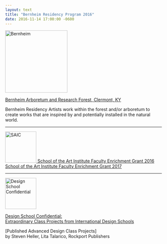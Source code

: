 ```yaml
---
layout: text
title: "Bernheim Residency Program 2016"
date: 2016-11-14 17:00:00 -0600
---
```


<a target="_blank" href="http://bernheim.org/programs/arts-in-nature-program/the-four-art-programs-of-bernheim/the-artist-in-residence-program/">
    <img src="{{ site.baseurl }}/assets/images/news/bernheim.png" alt="Bernheim" width="200">
</a>

<a class="type-link" target="_blank" href="http://bernheim.org/programs/arts-in-nature-program/the-four-art-programs-of-bernheim/the-artist-in-residence-program/">Bernheim Arboretum and Research Forest, Clermont, KY</a>

Bernheim Residency Artists work within the forest and/or arboretum to create works that are inspired by and potentially installed in the natural world.

---

<a target="_blank" href="http://www.saic.edu/faculty/residenciesandgrants/facultyenrichmentgrants/">
    <img src="{{ site.baseurl }}/assets/images/news/saic.png" alt="SAIC" width="100">
</a>

<a class="type-link" target="_blank" href="http://www.saic.edu/faculty/residenciesandgrants/facultyenrichmentgrants/">
    School of the Art Institute Faculty Enrichment Grant 2016
    <br>
    School of the Art Institute Faculty Enrichment Grant 2017
</a>

---

<a target="_blank" href="{{ site.baseurl }}/assets/images/news/design-school-confidential-spread.jpg">
    <img src="{{ site.baseurl }}/assets/images/news/design-school-confidential.jpg" alt="Design School Confidential" width="100">
</a>

<a class="type-link" target="_blank" href="{{ site.baseurl }}/assets/images/news/design-school-confidential-spread.jpg">Design School Confidential: <br>Extraordinary Class Projects from International Design Schools</a>

<span class="type-italic">[Published Advanced Design Class Projects]</span><br>
<span class="type-light">by Steven Heller, Lita Talarico, Rockport Publishers</span>
